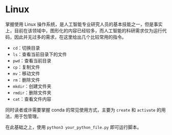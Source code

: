 # Linux

掌握使用 Linux 操作系统，是人工智能专业研究人员的基本技能之一，但是事实上，目前在该领域中，图形化的内容已经较多，而人工智能的科研需求仅为运行代码，因此并无过多的需求，在这里给出几个比较常用的指令。

- `cd`：切换目录
- `ls`：查看当前目录下的文件
- `pwd`：查看当前目录
- `cp`：复制文件
- `mv`：移动文件
- `rm`：删除文件
- `mkdir`：创建文件夹
- `rmdir`：删除文件夹
- `cat`：查看文件内容

同时读者或许需要掌握 conda 的常见使用方式，主要为 `create` 和 `activate` 的用法，用于包管理。

在此基础之上，使用 `python3 your_python_file.py` 即可运行脚本。